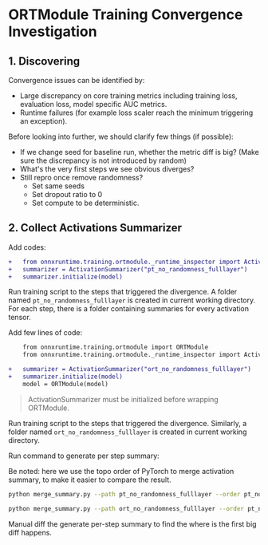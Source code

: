 # ORTModule Training Convergence Investigation

## 1. Discovering

Convergence issues can be identified by:
- Large discrepancy on core training metrics including training loss, evaluation loss, model specific AUC metrics.
- Runtime failures (for example loss scaler reach the minimum triggering an exception).

Before looking into further, we should clarify few things (if possible):
- If we change seed for baseline run, whether the metric diff is big?
  (Make sure the discrepancy is not introduced by random)
- What's the very first steps we see obvious diverges?
- Still repro once remove randomness?
	- Set same seeds
	- Set dropout ratio to 0
	- Set compute to be deterministic.


## 2. Collect Activations Summarizer

Add codes:

```diff
+	from onnxruntime.training.ortmodule._runtime_inspector import ActivationSummarizer
+	summarizer = ActivationSummarizer("pt_no_randomness_fulllayer")
+	summarizer.initialize(model)

```
Run training script to the steps that triggered the divergence. A folder named `pt_no_randomness_fulllayer` is created in current working directory. For each step, there is a folder containing summaries for every activation tensor.


Add few lines of code:
```diff
	from onnxruntime.training.ortmodule import ORTModule
	from onnxruntime.training.ortmodule._runtime_inspector import ActivationSummarizer

+	summarizer = ActivationSummarizer("ort_no_randomness_fulllayer")
+	summarizer.initialize(model)
	model = ORTModule(model)
```

> ActivationSummarizer must be initialized before wrapping ORTModule.

Run training script to the steps that triggered the divergence. Similarly, a folder named `ort_no_randomness_fulllayer` is created in current working directory.

Run command to generate per step summary:

Be noted: here we use the topo order of PyTorch to merge activation summary, to make it easier to compare the result.

```bash
python merge_summary.py --path pt_no_randomness_fulllayer --order pt_no_randomness_fulllayer/step_0/order.txt

python merge_summary.py --path ort_no_randomness_fulllayer --order pt_no_randomness_fulllayer/step_0/order.txt
```

Manual diff the generate per-step summary to find the where is the first big diff happens.
